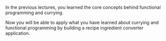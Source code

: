 In the previous lectures, you learned the core concepts behind functional programming and currying.

Now you will be able to apply what you have learned about currying and functional programming by building a recipe ingredient converter application.